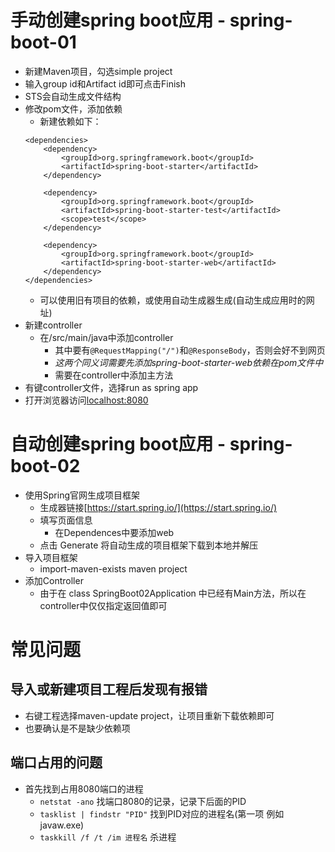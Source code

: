 # 手动创建spring boot应用 - spring-boot-01
* 新建Maven项目，勾选simple project 
* 输入group id和Artifact id即可点击Finish   
* STS会自动生成文件结构 
* 修改pom文件，添加依赖
    * 新建依赖如下：
    ```
    <dependencies>
		<dependency>
			<groupId>org.springframework.boot</groupId>
			<artifactId>spring-boot-starter</artifactId>
		</dependency>

		<dependency>
			<groupId>org.springframework.boot</groupId>
			<artifactId>spring-boot-starter-test</artifactId>
			<scope>test</scope>
		</dependency>
		
		<dependency>
            <groupId>org.springframework.boot</groupId>
            <artifactId>spring-boot-starter-web</artifactId>
        </dependency>
	</dependencies>
    ```
    * 可以使用旧有项目的依赖，或使用自动生成器生成(自动生成应用时的网址)
* 新建controller
    * 在/src/main/java中添加controller
        * 其中要有`@RequestMapping("/")`和`@ResponseBody`，否则会好不到网页
        * _这两个同义词需要先添加spring-boot-starter-web依赖在pom文件中_
        * 需要在controller中添加主方法
* 有键controller文件，选择run as spring app
* 打开浏览器访问[localhost:8080](http://localhost:8080)

# 自动创建spring boot应用 - spring-boot-02
* 使用Spring官网生成项目框架
    * 生成器链接[https://start.spring.io/](https://start.spring.io/)
    * 填写页面信息
        * 在Dependences中要添加web
    * 点击 Generate 将自动生成的项目框架下载到本地并解压
* 导入项目框架
    * import-maven-exists maven project
* 添加Controller
    * 由于在 class SpringBoot02Application 中已经有Main方法，所以在controller中仅仅指定返回值即可

# 常见问题
## 导入或新建项目工程后发现有报错
* 右键工程选择maven-update project，让项目重新下载依赖即可
* 也要确认是不是缺少依赖项

## 端口占用的问题
* 首先找到占用8080端口的进程
    * `netstat -ano` 找端口8080的记录，记录下后面的PID
    * `tasklist | findstr "PID"` 找到PID对应的进程名(第一项 例如 javaw.exe)
    * `taskkill /f /t /im 进程名` 杀进程